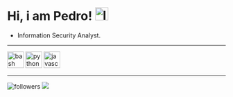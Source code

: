 
  
# Hi, i am Pedro! <img width="30" height="30" src="https://img.icons8.com/color/48/linux--v1.png" alt="linux--v1"/>
- Information Security Analyst.
<hr>
<div style= "display: inline_block"> 

<img width="38" height="38" src="https://img.icons8.com/color/48/bash.png" alt="bash"/>
<img width="38" height="38" src="https://img.icons8.com/badges/48/python.png" alt="python"/>
<img width="38" height="38" src="https://img.icons8.com/ios-filled/50/FFFFFF/javascript.png" alt="javascript"/>


</div>
<hr>

<img alt="followers" title="Follow me on Github" src="https://img.shields.io/badge/Followers-build?style=for-the-badge&logo=Github&logoColor=%23000000&labelColor=%23FFFFFF&color=%23FFFFFF&link=https%3A%2F%2Fgithub.com%2Fnewe-x%2F"/> <img src="https://img.shields.io/badge/Kali%20Linux-build?style=for-the-badge&logo=Kali-Linux&logoColor=%23000000&logoSize=amg&labelColor=%23FFFFFF&color=%23FFFFFF"/>
